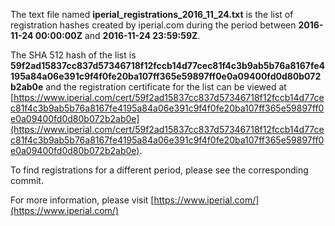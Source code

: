 The text file named **iperial_registrations_2016_11_24.txt** is the list of registration hashes created by iperial.com during the period between **2016-11-24 00:00:00Z** and **2016-11-24 23:59:59Z**.

The SHA 512 hash of the list is **59f2ad15837cc837d57346718f12fccb14d77cec81f4c3b9ab5b76a8167fe4195a84a06e391c9f4f0fe20ba107ff365e59897ff0e0a09400fd0d80b072b2ab0e** and the registration certificate for the list can be viewed at [https://www.iperial.com/cert/59f2ad15837cc837d57346718f12fccb14d77cec81f4c3b9ab5b76a8167fe4195a84a06e391c9f4f0fe20ba107ff365e59897ff0e0a09400fd0d80b072b2ab0e](https://www.iperial.com/cert/59f2ad15837cc837d57346718f12fccb14d77cec81f4c3b9ab5b76a8167fe4195a84a06e391c9f4f0fe20ba107ff365e59897ff0e0a09400fd0d80b072b2ab0e).

To find registrations for a different period, please see the corresponding commit.

For more information, please visit [https://www.iperial.com/](https://www.iperial.com/)
